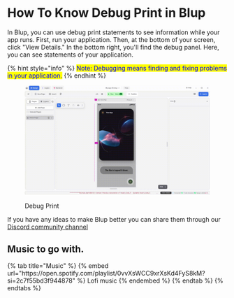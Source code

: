 # How To Know Debug Print in Blup

 In Blup, you can use debug print statements to see information while your app runs. First, run your application. Then, at the bottom of your screen, click "View Details." In the bottom right, you'll find the debug panel. Here, you can see statements of your application.

{% hint style="info" %}
<mark style="color:blue;">Note: Debugging means finding and fixing problems in your application.</mark>
{% endhint %}

<figure><img src=".gitbook/assets/debug-console.gif" alt="Debug Print"><figcaption><p>Debug Print</p></figcaption></figure>


If you have any ideas to make Blup better you can share them through our [Discord community channel ](https://discord.com/channels/940632966093234176/965313562425823303)

## Music to go with.
 
<div class="container">
  {% tab title="Music" %}
  {% embed url="https://open.spotify.com/playlist/0vvXsWCC9xrXsKd4FyS8kM?si=2c7f55bd3f944878" %}
  Lofi music
  {% endembed %}
  {% endtab %}
  {% endtabs %}
</div>